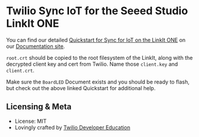 # Twilio Sync IoT for the Seeed Studio LinkIt ONE

You can find our detailed [Quickstart for Sync for IoT on the LinkIt ONE](https://www.twilio.com/docs/quickstart/sync-iot/mqtt-linkit-one-sync-iot) on our [Documentation site](https://www.twilio.com/docs).

`root.crt` should be copied to the root filesystem of the LinkIt, along with the decrypted client key and cert from Twilio.  Name those `client.key` and `client.crt`.

Make sure the `BoardLED` Document exists and you should be ready to flash, but check out the above linked Quickstart for additional help.

## Licensing & Meta

* License: MIT
* Lovingly crafted by [Twilio Developer Education](https://www.twilio.com/docs)